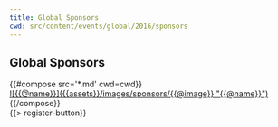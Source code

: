 ```yaml
---
title: Global Sponsors
cwd: src/content/events/global/2016/sponsors
---
```

## <i class="icon fa-heart"></i>Global Sponsors

<div class="row">
{{#compose src='*.md' cwd=cwd}}
  <div class="4u">
  <a href="{{@url}}" class="sponsor-image">
    ![{{@name}}]({{assets}}/images/sponsors/{{@image}} "{{@name}}")
  </a>
  </div>
{{/compose}}
</div>
{{> register-button}}

